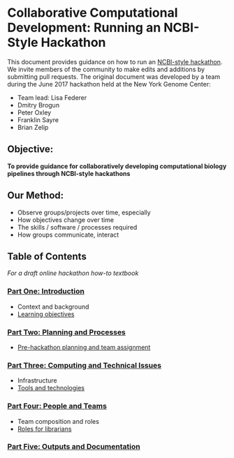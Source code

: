 # Collaborative Computational Development: Running an NCBI-Style Hackathon
This document provides guidance on how to run an [NCBI-style hackathon](https://f1000research.com/articles/5-672/v2). We invite members of the community to make edits and additions by submitting pull requests. The original document was developed by a team during the June 2017 hackathon held at the New York Genome Center:

* Team lead: Lisa Federer
* Dmitry Brogun
* Peter Oxley
* Franklin Sayre
* Brian Zelip
 
## Objective:
__To provide guidance for collaboratively developing computational biology pipelines through NCBI-style hackathons__

## Our Method:
* Observe groups/projects over time, especially
* How objectives change over time
* The skills / software / processes required
* How groups communicate, interact

## Table of Contents
_For a draft online hackathon how-to textbook_
### [Part One: Introduction](introduction.md)
* Context and background
* [Learning objectives](learning_objectives.md)

### [Part Two: Planning and Processes](process.md)
* [Pre-hackathon planning and team assignment](social_issues.md)

### [Part Three: Computing and Technical Issues](technological_issues.md)
* Infrastructure
* [Tools and technologies](tools.md)

### [Part Four: People and Teams](outputs.md)
* Team composition and roles
* [Roles for librarians](librarians.md)

### [Part Five: Outputs and Documentation](outputs.md)
